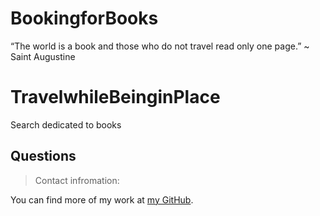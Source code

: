# BookingforBooks
“The world is a book and those who do not travel read only one page.” ~ Saint Augustine
# TravelwhileBeinginPlace
Search dedicated to books
## Questions
>Contact infromation:

You can find
more of my work at [my GitHub](https://github.com/iTeak).



